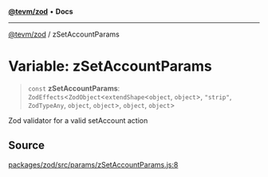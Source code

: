 [**@tevm/zod**](../README.md) • **Docs**

***

[@tevm/zod](../globals.md) / zSetAccountParams

# Variable: zSetAccountParams

> `const` **zSetAccountParams**: `ZodEffects`\<`ZodObject`\<`extendShape`\<`object`, `object`\>, `"strip"`, `ZodTypeAny`, `object`, `object`\>, `object`, `object`\>

Zod validator for a valid setAccount action

## Source

[packages/zod/src/params/zSetAccountParams.js:8](https://github.com/evmts/tevm-monorepo/blob/main/packages/zod/src/params/zSetAccountParams.js#L8)
